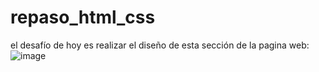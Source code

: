 # repaso_html_css
el desafío de hoy es realizar el diseño de esta sección de la pagina web:
![image](https://user-images.githubusercontent.com/109170686/180957158-029426f1-f7fa-486b-8302-23e3c72e67e1.png)
